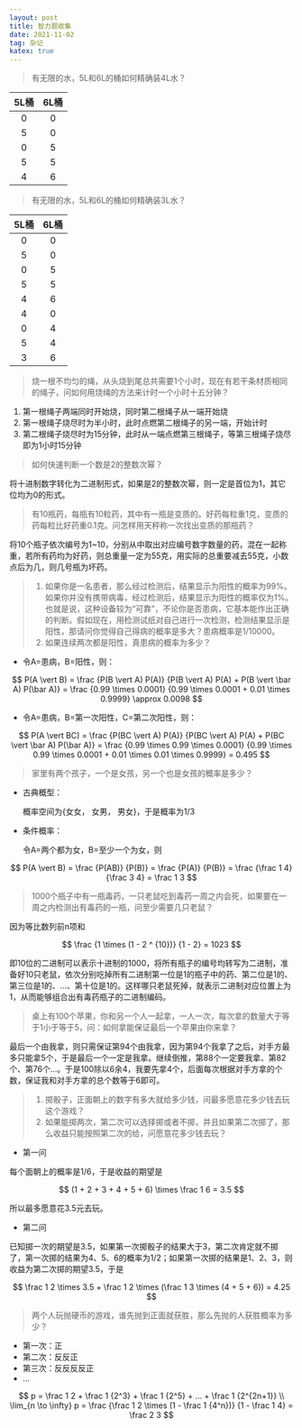 ```yaml
---
layout: post
title: 智力题收集
date: 2021-11-02
tag: 杂记
katex: true
---
```


> 有无限的水，5L和6L的桶如何精确装4L水？

| 5L桶 | 6L桶 |
| :--: | :--: |
|  0   |  0   |
|  5   |  0   |
|  0   |  5   |
|  5   |  5   |
|  4   |  6   |

> 有无限的水，5L和6L的桶如何精确装3L水？

| 5L桶 | 6L桶 |
| :--: | :--: |
|  0   |  0   |
|  5   |  0   |
|  0   |  5   |
|  5   |  5   |
|  4   |  6   |
|  4   |  0   |
|  0   |  4   |
|  5   |  4   |
|  3   |  6   |

> 烧一根不均匀的绳，从头烧到尾总共需要1个小时，现在有若干条材质相同的绳子，问如何用烧绳的方法来计时一个小时十五分钟？

1. 第一根绳子两端同时开始烧，同时第二根绳子从一端开始烧
2. 第一根绳子烧尽时为半小时，此时点燃第二根绳子的另一端，开始计时
3. 第二根绳子烧尽时为15分钟，此时从一端点燃第三根绳子，等第三根绳子烧尽即为1小时15分钟

> 如何快速判断一个数是2的整数次幂？

将十进制数字转化为二进制形式，如果是2的整数次幂，则一定是首位为1，其它位均为0的形式。

> 有10瓶药，每瓶有10粒药，其中有一瓶是变质的。好药每粒重1克，变质的药每粒比好药重0.1克。问怎样用天秤称一次找出变质的那瓶药？

将10个瓶子依次编号为1~10，分别从中取出对应编号数字数量的药，混在一起称重，若所有药均为好药，则总重量一定为55克，用实际的总重要减去55克，小数点后为几，则几号瓶为坏药。

> 1. 如果你是一名患者，那么经过检测后，结果显示为阳性的概率为99%。如果你并没有携带病毒，经过检测后，结果显示为阳性的概率仅为1%。也就是说，这种设备较为“可靠”，不论你是否患病，它基本能作出正确的判断。假如现在，用检测试纸对自己进行一次检测，检测结果显示是阳性，那请问你觉得自己得病的概率是多大？患病概率是1/10000。
> 2. 如果连续两次都是阳性，真患病的概率为多少？



- 令A=患病，B=阳性，则：

$$
P(A \vert B) = \frac {P(B \vert A) P(A)} {P(B \vert A) P(A) + P(B \vert \bar A) P(\bar A)} = \frac {0.99 \times 0.0001} {0.99 \times 0.0001 + 0.01 \times 0.9999} \approx 0.0098
$$

- 令A=患病，B=第一次阳性，C=第二次阳性，则：

$$
P(A \vert BC) = \frac {P(BC \vert A) P(A)} {P(BC \vert A) P(A) + P(BC \vert \bar A) P(\bar A)} = \frac {0.99 \times 0.99 \times 0.0001} {0.99 \times 0.99 \times 0.0001 + 0.01 \times 0.01 \times 0.9999} = 0.495
$$

> 家里有两个孩子，一个是女孩，另一个也是女孩的概率是多少？

- 古典概型：

  概率空间为{女女， 女男， 男女}，于是概率为1/3

- 条件概率：

  令A=两个都为女，B=至少一个为女，则

$$
P(A \vert B) = \frac {P(AB)} {P(B)} = \frac {P(A)} {P(B)} = \frac {\frac 1 4} {\frac 3 4} = \frac 1 3
$$

> 1000个瓶子中有一瓶毒药，一只老鼠吃到毒药一周之内会死，如果要在一周之内检测出有毒药的一瓶，问至少需要几只老鼠？

因为等比数列前n项和

$$
\frac {1 \times (1 - 2 ^ {10})} {1 - 2} = 1023
$$

即10位的二进制可以表示十进制的1000，将所有瓶子的编号均转写为二进制，准备好10只老鼠，依次分别吃掉所有二进制第一位是1的瓶子中的药、第二位是1的、第三位是1的、…、第十位是1的。这样哪只老鼠死掉，就表示二进制对应位置上为1，从而能够组合出有毒药瓶子的二进制编码。

> 桌上有100个苹果，你和另一个人一起拿，一人一次，每次拿的数量大于等于1小于等于5，问：如何拿能保证最后一个苹果由你来拿？

最后一个由我拿，则只需保证第94个由我拿，因为第94个我拿了之后，对手方最多只能拿5个，于是最后一个一定是我拿。继续倒推，第88个一定要我拿、第82个、第76个…。于是100除以6余4，我要先拿4个，后面每次根据对手方拿的个数，保证我和对手方拿的总个数等于6即可。

> 1. 掷骰子，正面朝上的数字有多大就给多少钱，问最多愿意花多少钱去玩这个游戏？
> 2. 如果能掷两次，第二次可以选择掷或者不掷，并且如果第二次掷了，那么收益只能按照第二次的给，问愿意花多少钱去玩？

- 第一问

每个面朝上的概率是1/6，于是收益的期望是

$$
(1 + 2 + 3 + 4 + 5 + 6) \times \frac 1 6 = 3.5
$$

所以最多愿意花3.5元去玩。

- 第二问

已知掷一次的期望是3.5，如果第一次掷骰子的结果大于3，第二次肯定就不掷了，第一次掷的结果为4、5、6的概率为1/2；如果第一次掷的结果是1、2、3，则收益为第二次掷的期望3.5，于是

$$
\frac 1 2 \times 3.5 + \frac 1 2 \times (\frac 1 3 \times (4 + 5 + 6)) = 4.25
$$

> 两个人玩抛硬币的游戏，谁先抛到正面就获胜，那么先抛的人获胜概率为多少？

- 第一次：正
- 第二次：反反正
- 第三次：反反反反正
- …

$$
p = \frac 1 2 + \frac 1 {2^3} + \frac 1 {2^5} + ... + \frac 1 {2^{2n+1}} \\
\lim_{n \to \infty} p = \frac {\frac 1 2 \times (1 - \frac 1 {4^n})} {1 - \frac 1 4} = \frac 2 3
$$

